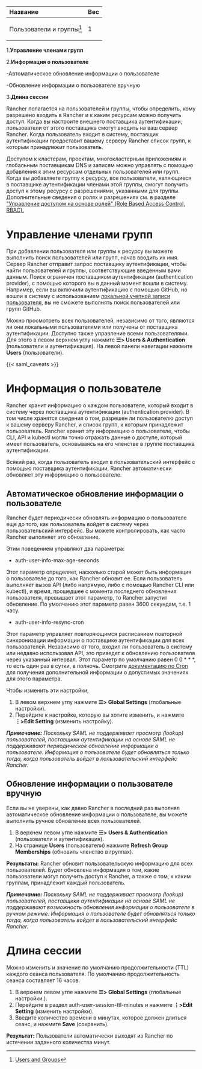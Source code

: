 ﻿


|**Название**|**Вес**|
| :- | :- |
|<p>Пользователи и группы[^1]</p>|1|

1.**Управление членами групп**

2.**Информация о пользователе**

  -Автоматическое обновление информации о пользователе

  -Обновление информации о пользователе вручную

3.**Длина сессии**

  Rancher полагается на пользователей и группы, чтобы определить, кому разрешено входить в Rancher и к каким ресурсам можно получить доступ. Когда вы настроите внешнего поставщика аутентификации, пользователи от этого поставщика смогут входить на ваш сервер Rancher. Когда пользователь входит в систему, поставщик аутентификации предоставит вашему серверу Rancher список групп, к которым принадлежит пользователь.

  Доступом к кластерам, проектам, многокластерным приложениям и глобальным поставщикам DNS и записям можно управлять с помощью добавления к этим ресурсам отдельных пользователей или групп. Когда вы добавляете группу к ресурсу, все пользователи, являющиеся в поставщике аутентификации членами этой группы, смогут получить доступ к этому ресурсу с разрешениями, указанными для группы. Дополнительные сведения о ролях и разрешениях см. в разделе ["Управление доступом на основе ролей" (Role Based Access Control, RBAC).](https://github.com/rancher/docs/blob/master/content/rancher/v2.6/en/admin-settings/authentication/user-groups/%7B%7B%3Cbaseurl%3E%7D%7D/rancher/v2.6/en/admin-settings/rbac)
  
# Управление членами групп
  При добавлении пользователя или группы к ресурсу вы можете выполнить поиск пользователей или групп, начав вводить их имя. Сервер Rancher отправит запрос поставщику аутентификации, чтобы найти пользователей и группы, соответствующие введенным вами данным. Поиск ограничен поставщиком аутентификации (authentication provider), с помощью которого вы в данный момент вошли в систему. Например, если вы включили аутентификацию с помощью GitHub, но вошли в систему с использованием [локальной учетной записи пользователя](https://github.com/rancher/docs/blob/master/content/rancher/v2.6/en/admin-settings/authentication/user-groups/%7B%7B%3Cbaseurl%3E%7D%7D/rancher/v2.6/en/admin-settings/authentication/local), вы не сможете выполнять поиск пользователей или групп GitHub.

  Можно просмотреть всех пользователей, независимо от того, являются ли они локальными пользователями или получены от поставщика аутентификации. Доступно также управление всеми пользователями. Для этого в левом верхнем углу нажмите **☰> Users & Authentication** (пользователи и аутентификация). На левой панели навигации нажмите **Users** (пользователи).

{{< saml\_caveats >}} 

# Информация о пользователе
  Rancher хранит информацию о каждом пользователе, который входит в систему через поставщика аутентификации (authentication provider). В том числе хранятся сведения о том, разрешен ли пользователю доступ к вашему серверу Rancher, и список групп, к которым принадлежит пользователь. Rancher хранит эту информацию о пользователе, чтобы CLI, API и kubectl могли точно отражать данные о доступе, который имеет пользователь, основываясь на его членстве в группе поставщика аутентификации.

  Всякий раз, когда пользователь входит в пользовательский интерфейс с помощью поставщика аутентификации, Rancher автоматически обновляет эту информацию о пользователе.
  
## Автоматическое обновление информации о пользователе
  Rancher будет периодически обновлять информацию о пользователе еще до того, как пользователь войдет в систему через пользовательский интерфейс. Вы можете контролировать, как часто Rancher выполняет это обновление.

  Этим поведением управляют два параметра:

- auth-user-info-max-age-seconds

Этот параметр определяет, насколько старой может быть информация о пользователе до того, как Rancher обновит ее. Если пользователь выполняет вызов API (либо напрямую, либо с помощью Rancher CLI или kubectl), и время, прошедшее с момента последнего обновления пользователя, превышает этот параметр, то Rancher запустит обновление. По умолчанию этот параметр равен 3600 секундам, т.е. 1 часу.

- auth-user-info-resync-cron

Этот параметр управляет повторяющимся расписанием повторной синхронизации информации о поставщике аутентификации для всех пользователей. Независимо от того, входил ли пользователь в систему или недавно использовал API, это приведет к обновлению пользователя через указанный интервал. Этот параметр по умолчанию равен 0 0 \* \* \*, то есть один раз в сутки, в полночь. Смотрите [документацию по Cron](https://en.wikipedia.org/wiki/Cron "https://en.wikipedia.org/wiki/Cron") для получения дополнительной информации о допустимых значениях для этого параметра.

  Чтобы изменить эти настройки,

1. В левом верхнем углу нажмите **☰> Global Settings** (глобальные настройки).
2. Перейдите к настройке, которую вы хотите изменить, и нажмите **⋮>Edit Setting**  (изменить настройку).

***Примечание:** Поскольку SAML не поддерживает просмотр (lookup) пользователей, поставщики аутентификации на основе SAML не поддерживают периодическое обновление информации о пользователе. Информация о пользователе будет обновляться только тогда, когда пользователь войдет в пользовательский интерфейс Rancher.*

## Обновление информации о пользователе вручную
  Если вы не уверены, как давно Rancher в последний раз выполнял автоматическое обновление информации о пользователе, вы можете выполнить ручное обновление всех пользователей.

1. В верхнем левом угле нажмите **☰> Users & Authentication** (пользователи и аутентификация).
2. На странице **Users** (пользователи) нажмите **Refresh Group Memberships** (обновить членство в группах).

**Результаты:** Rancher обновит пользовательскую информацию для всех пользователей. Будет обновлена информация о том, какие пользователи могут получить доступ к Rancher, а также о том, к каким группам, принадлежит каждый пользователь.

***Примечание:** Поскольку SAML не поддерживает просмотр (lookup) пользователей, поставщики аутентификации на основе SAML не поддерживают возможность обновления информации о пользователе в ручном режиме. Информация о пользователе будет обновляться только тогда, когда пользователь войдет в пользовательский интерфейс Rancher.*

# Длина сессии
Можно изменить и значение по умолчанию продолжительности (TTL) каждого сеанса пользователя. По умолчанию продолжительность сеанса составляет 16 часов.

1. В верхнем левом угле нажмите **☰> Global Settings** (глобальные настройки.).
2. Перейдите в раздел auth-user-session-ttl-minutes и нажмите **⋮>Edit Setting**  (изменить настройки).
3. Введите количество времени в минутах, которое должен длиться сеанс, и нажмите **Save** (сохранить).

**Результат:** Пользователи автоматически выходят из Rancher по истечении заданного количества минут.

[^1]:[Users and Groups](https://github.com/rancher/docs/blob/master/content/rancher/v2.6/en/admin-settings/authentication/user-groups/_index.md "https://github.com/rancher/docs/blob/master/content/rancher/v2.6/en/admin-settings/authentication/user-groups/_index.md")
